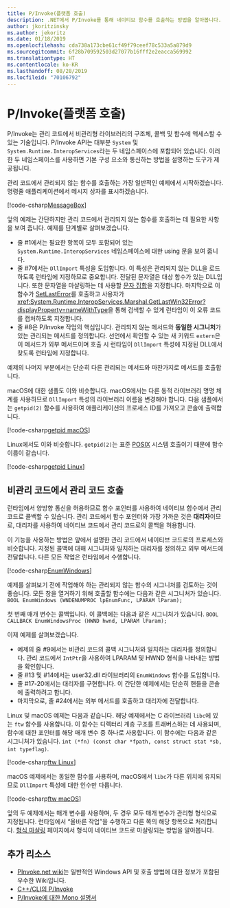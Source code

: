 ```yaml
---
title: P/Invoke(플랫폼 호출)
description: .NET에서 P/Invoke를 통해 네이티브 함수를 호출하는 방법을 알아봅니다.
author: jkoritzinsky
ms.author: jekoritz
ms.date: 01/18/2019
ms.openlocfilehash: cda738a173cbe61cf49f79ceef78c533a5a879d9
ms.sourcegitcommit: 6f28b709592503d27077b16fff2e2eacca569992
ms.translationtype: HT
ms.contentlocale: ko-KR
ms.lasthandoff: 08/28/2019
ms.locfileid: "70106792"
---
```

# <a name="platform-invoke-pinvoke"></a>P/Invoke(플랫폼 호출)

P/Invoke는 관리 코드에서 비관리형 라이브러리의 구조체, 콜백 및 함수에 액세스할 수 있는 기술입니다. P/Invoke API는 대부분 `System` 및 `System.Runtime.InteropServices`라는 두 네임스페이스에 포함되어 있습니다. 이러한 두 네임스페이스를 사용하면 기본 구성 요소와 통신하는 방법을 설명하는 도구가 제공됩니다.

관리 코드에서 관리되지 않는 함수를 호출하는 가장 일반적인 예제에서 시작하겠습니다. 명령줄 애플리케이션에서 메시지 상자를 표시하겠습니다.

[!code-csharp[MessageBox](~/samples/snippets/standard/interop/pinvoke/messagebox.cs)]

앞의 예제는 간단하지만 관리 코드에서 관리되지 않는 함수를 호출하는 데 필요한 사항을 보여 줍니다. 예제를 단계별로 살펴보겠습니다.

- 줄 #1에서는 필요한 항목이 모두 포함되어 있는 `System.Runtime.InteropServices` 네임스페이스에 대한 using 문을 보여 줍니다.
- 줄 #7에서는 `DllImport` 특성을 도입합니다. 이 특성은 관리되지 않는 DLL을 로드하도록 런타임에 지정하므로 중요합니다. 전달된 문자열은 대상 함수가 있는 DLL입니다. 또한 문자열을 마샬링하는 데 사용할 [문자 집합](./charset.md)을 지정합니다. 마지막으로 이 함수가 [SetLastError](/windows/desktop/api/errhandlingapi/nf-errhandlingapi-setlasterror)를 호출하고 사용자가 <xref:System.Runtime.InteropServices.Marshal.GetLastWin32Error?displayProperty=nameWithType>을 통해 검색할 수 있게 런타임이 이 오류 코드를 캡처하도록 지정합니다.
- 줄 #8은 P/Invoke 작업의 핵심입니다. 관리되지 않는 메서드와 **동일한 시그니처**가 있는 관리되는 메서드를 정의합니다. 선언에서 확인할 수 있는 새 키워드 `extern`은 이 메서드가 외부 메서드이며 호출 시 런타임이 `DllImport` 특성에 지정된 DLL에서 찾도록 런타임에 지정합니다.

예제의 나머지 부분에서는 단순히 다른 관리되는 메서드와 마찬가지로 메서드를 호출합니다.

macOS에 대한 샘플도 이와 비슷합니다. macOS에서는 다른 동적 라이브러리 명명 체계를 사용하므로 `DllImport` 특성의 라이브러리 이름을 변경해야 합니다. 다음 샘플에서는 `getpid(2)` 함수를 사용하여 애플리케이션의 프로세스 ID를 가져오고 콘솔에 출력합니다.

[!code-csharp[getpid macOS](~/samples/snippets/standard/interop/pinvoke/getpid-macos.cs)]

Linux에서도 이와 비슷합니다. `getpid(2)`는 표준 [POSIX](https://en.wikipedia.org/wiki/POSIX) 시스템 호출이기 때문에 함수 이름이 같습니다.

[!code-csharp[getpid Linux](~/samples/snippets/standard/interop/pinvoke/getpid-linux.cs)]

## <a name="invoking-managed-code-from-unmanaged-code"></a>비관리 코드에서 관리 코드 호출

런타임에서 양방향 통신을 허용하므로 함수 포인터를 사용하여 네이티브 함수에서 관리 코드로 콜백할 수 있습니다. 관리 코드에서 함수 포인터와 가장 가까운 것은 **대리자**이므로, 대리자를 사용하여 네이티브 코드에서 관리 코드로의 콜백을 허용합니다.

이 기능을 사용하는 방법은 앞에서 설명한 관리 코드에서 네이티브 코드로의 프로세스와 비슷합니다. 지정된 콜백에 대해 시그니처와 일치하는 대리자를 정의하고 외부 메서드에 전달합니다. 다른 모든 작업은 런타임에서 수행합니다.

[!code-csharp[EnumWindows](~/samples/snippets/standard/interop/pinvoke/enumwindows.cs)]

예제를 살펴보기 전에 작업해야 하는 관리되지 않는 함수의 시그니처를 검토하는 것이 좋습니다. 모든 창을 열거하기 위해 호출할 함수에는 다음과 같은 시그니처가 있습니다. `BOOL EnumWindows (WNDENUMPROC lpEnumFunc, LPARAM lParam);`

첫 번째 매개 변수는 콜백입니다. 이 콜백에는 다음과 같은 시그니처가 있습니다. `BOOL CALLBACK EnumWindowsProc (HWND hwnd, LPARAM lParam);`

이제 예제를 살펴보겠습니다.

- 예제의 줄 #9에서는 비관리 코드의 콜백 시그니처와 일치하는 대리자를 정의합니다. 관리 코드에서 `IntPtr`을 사용하여 LPARAM 및 HWND 형식을 나타내는 방법을 확인합니다.
- 줄 #13 및 #14에서는 user32.dll 라이브러리의 `EnumWindows` 함수를 도입합니다.
- 줄 #17-20에서는 대리자를 구현합니다. 이 간단한 예제에서는 단순히 핸들을 콘솔에 출력하려고 합니다.
- 마지막으로, 줄 #24에서는 외부 메서드를 호출하고 대리자에 전달합니다.

Linux 및 macOS 예제는 다음과 같습니다. 해당 예제에서는 C 라이브러리 `libc`에 있는 `ftw` 함수를 사용합니다. 이 함수는 디렉터리 계층 구조를 트래버스하는 데 사용되며, 함수에 대한 포인터를 해당 매개 변수 중 하나로 사용합니다. 이 함수에는 다음과 같은 시그니처가 있습니다. `int (*fn) (const char *fpath, const struct stat *sb, int typeflag)`.

[!code-csharp[ftw Linux](~/samples/snippets/standard/interop/pinvoke/ftw-linux.cs)]

macOS 예제에서는 동일한 함수를 사용하며, macOS에서 `libc`가 다른 위치에 유지되므로 `DllImport` 특성에 대한 인수만 다릅니다.

[!code-csharp[ftw macOS](~/samples/snippets/standard/interop/pinvoke/ftw-macos.cs)]

앞의 두 예제에서는 매개 변수를 사용하며, 두 경우 모두 매개 변수가 관리형 형식으로 지정됩니다. 런타임에서 “올바른 작업”을 수행하고 다른 쪽의 해당 항목으로 처리합니다. [형식 마샬링](type-marshaling.md) 페이지에서 형식이 네이티브 코드로 마샬링되는 방법을 알아봅니다.

## <a name="more-resources"></a>추가 리소스

- [PInvoke.net wiki](https://www.pinvoke.net/)는 일반적인 Windows API 및 호출 방법에 대한 정보가 포함된 우수한 Wiki입니다.
- [C++/CLI의 P/Invoke](/cpp/dotnet/native-and-dotnet-interoperability)
- [P/Invoke에 대한 Mono 설명서](https://www.mono-project.com/docs/advanced/pinvoke/)
